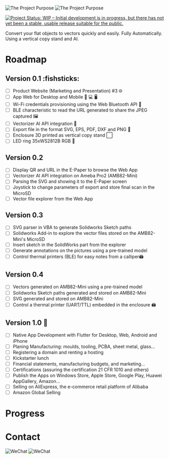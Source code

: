 ![The Project Purpose](https://raw.githubusercontent.com/ajsb85/vane.ai/main/press/projectpurpose-dark.png#gh-dark-mode-only)
![The Project Purpose](https://raw.githubusercontent.com/ajsb85/vane.ai/main/press/projectpurpose-light.png#gh-light-mode-only)

[![Project Status: WIP – Initial development is in progress, but there has not yet been a stable, usable release suitable for the public.](https://www.repostatus.org/badges/latest/wip.svg)](https://www.repostatus.org/#wip)

Convert your flat objects to vectors quickly and easily. Fully Automatically. Using a vertical copy stand and AI.

# Roadmap

## Version 0.1 :fishsticks:

- [ ] Product Website (Marketing and Presentation) #3 :globe_with_meridians: 
- [ ] App Web for Desktop and Mobile :iphone: :computer: :desktop_computer: 
- [ ] Wi-Fi credentials provisioning using the Web Bluetooth API :blue_heart:
- [ ] BLE characteristic to read the URL generated to share the JPEG captured :framed_picture:
- [ ] Vectorizer AI API integration :robot:
- [ ] Export file in the format SVG, EPS, PDF, DXF and PNG :floppy_disk: 
- [ ] Enclosure 3D printed as vertical copy stand :white_large_square: 
- [ ] LED ring 35xWS2812B RGB :flashlight: 

## Version 0.2 
- [ ] Display QR and URL in the E-Paper to browse the Web App
- [ ] Vectorizer AI API integration on Ameba Pro2 (AMB82-Mini)
- [ ] Parsing the SVG and showing it to the E-Paper screen
- [ ] Joystick to change parameters of export and store final scan in the MicroSD
- [ ] Vector file explorer from the Web App

## Version 0.3
- [ ] SVG parser in VBA to generate Solidworks Sketch paths
- [ ] Solidworks Add-in to explore the vector files stored on the AMB82-Mini's MicroSD
- [ ] Insert sketch in the SolidWorks part from the explorer
- [ ] Generate annotations on the pictures using a pre-trained model
- [ ] Control thermal printers (BLE) for easy notes from a calliper:printer: 

## Version 0.4
- [ ] Vectors generated on AMB82-Mini using a pre-trained model
- [ ] Solidworks Sketch paths generated and stored on AMB82-Mini
- [ ] SVG generated and stored on AMB82-Mini
- [ ] Control a thermal printer (UART/TTL) embedded in the enclosure :printer: 

## Version 1.0 :tada: 
- [ ] Native App Development with Flutter for Desktop, Web, Android and iPhone
- [ ] Planing Manufacturing: moulds, tooling, PCBA, sheet metal, glass...
- [ ] Registering a domain and renting a hosting
- [ ] Kickstarter lunch
- [ ] Financial statements, manufacturing budgets, and marketing...
- [ ] Certifications (assuring the certification 21 CFR 1010 and others)
- [ ] Publish the Apps on Windows Store, Apple Store, Google Play, Huawei AppGallery, Amazon...
- [ ] Selling on AliExpress, the e-commerce retail platform of Alibaba
- [ ] Amazon Global Selling

# Progress 

# Contact

![WeChat](https://raw.githubusercontent.com/ajsb85/vane.ai/main/press/contact-dark.png#gh-dark-mode-only)
![WeChat](https://raw.githubusercontent.com/ajsb85/vane.ai/main/press/contact-light.png#gh-light-mode-only)
